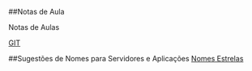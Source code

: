 ##Notas de Aula

Notas de Aulas

[GIT](https://rawgit.com/allanpressi/notes/master/slidesgit.html)

##Sugestões de Nomes para Servidores e Aplicações
[Nomes Estrelas](https://pt.wikipedia.org/wiki/Lista_de_nomes_tradicionais_de_estrelas)
